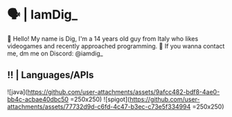 # 🗣️ | IamDig_
👋 Hello! My name is Dig, I'm a 14 years old guy from Italy who likes videogames and recently approached programming.
🪼 If you wanna contact me, dm me on Discord: @iamdig_
## ‼️ | Languages/APIs
![java](https://github.com/user-attachments/assets/9afcc482-bdf8-4ae0-bb4c-acbae40dbc50 =250x250)
![spigot](https://github.com/user-attachments/assets/77732d9d-c6fd-4c47-b3ec-c73e5f334994 =250x250)
